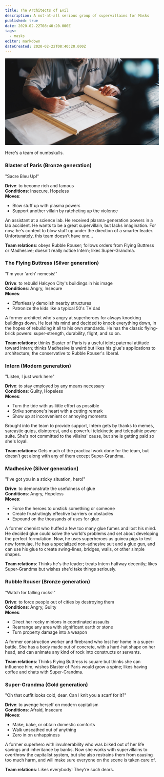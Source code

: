 ```yaml
---
title: The Architects of Evil
description: A not-at-all serious group of supervillains for Masks
published: true
date: 2020-02-22T08:40:20.000Z
tags:
  - masks
editor: markdown
dateCreated: 2020-02-22T08:40:20.000Z
---
```


![Featured Image](the-architects-of-evil.jpg)

Here's a team of numbskulls.

### Blaster of Paris (Bronze generation)

"Sacre Bleu Up!"

**Drive**: to become rich and famous  
**Conditions**: Insecure, Hopeless  
**Moves**:

* Blow stuff up with plasma powers
* Support another villain by ratcheting up the violence

An assistant at a science lab. He received plasma-generation powers in a lab accident. He wants to be a great supervillain, but lacks imagination. For now, he's content to blow stuff up under the direction of a smarter leader. Unfortunately, this team doesn't have one…

**Team relations**: obeys Rubble Rouser; follows orders from Flying Buttress or Madhesive; doesn't really notice Intern; likes Super-Grandma.

### The Flying Buttress (Silver generation)

"I'm your 'arch' nemesis!"

**Drive**: to rebuild Halcyon City's buildings in his image  
**Conditions**: Angry, Insecure  
**Moves**:

* Effortlessly demolish nearby structures
* Patronize the kids like a typical 50's TV dad

A former architect who's angry at superheroes for always knocking buildings down. He lost his mind and decided to knock everything down, in the hopes of rebuilding it all to his own standards. He has the classic flying-brick powers: super-strength, durability, flight, and so on.

**Team relations**: thinks Blaster of Paris is a useful idiot; paternal attitude toward Intern; thinks Madhesive is weird but likes his glue's applications to architecture; the conservative to Rubble Rouser's liberal.

### Intern (Modern generation)

"Listen, I just work here"

**Drive**: to stay employed by any means necessary  
**Conditions**: Guilty, Hopeless  
**Moves**:

* Turn the tide with as little effort as possible
* Strike someone's heart with a cutting remark
* Show up at inconvenient or annoying moments

Brought into the team to provide support, Intern gets by thanks to memes, sarcastic quips, disinterest, and a powerful telekinetic and telepathic power suite. She's not committed to the villains' cause, but she is getting paid so she's loyal.

**Team relations**: Gets much of the practical work done for the team, but doesn't get along with any of them except Super-Grandma.

### Madhesive (Silver generation)

"I've got you in a sticky situation, hero!"

**Drive**: to demonstrate the usefulness of glue  
**Conditions**: Angry, Hopeless  
**Moves**:

* Force the heroes to unstick something or someone
* Create frustratingly effective barriers or obstacles
* Expound on the thousands of uses for glue

A former chemist who huffed a few too many glue fumes and lost his mind. He decided glue could solve the world's problems and set about developing the perfect formulation. Now, he uses superheroes as guinea pigs to test new formulae. He has a specialized non-adhesive suit and a glue gun, and can use his glue to create swing-lines, bridges, walls, or other simple shapes.

**Team relations**: Thinks he's the leader; treats Intern halfway decently; likes Super-Grandma but wishes she'd take things seriously.

### Rubble Rouser (Bronze generation)

"Watch for falling rocks!"

**Drive**: to force people out of cities by destroying them  
**Conditions**: Angry, Guilty  
**Moves**:

* Direct her rocky minions in coordinated assaults
* Rearrange any area with significant earth or stone
* Turn property damage into a weapon

A former construction worker and firebrand who lost her home in a super-battle. She has a body made out of concrete, with a hard-hat shape on her head, and can animate any kind of rock into constructs or servants.

**Team relations**: Thinks Flying Buttress is square but thinks she can influence him; wishes Blaster of Paris would grow a spine; likes having coffee and chats with Super-Grandma.

### Super-Grandma (Gold generation)

"Oh that outfit looks cold, dear. Can I knit you a scarf for it?"

**Drive**: to avenge herself on modern capitalism  
**Conditions**: Afraid, Insecure  
**Moves**:

* Make, bake, or obtain domestic comforts
* Walk unscathed out of anything
* Zero in on unhappiness

A former superhero with invulnerability who was bilked out of her life savings and inheritance by banks. Now she works with supervillains to overthrow the capitalist system, but she also restrains them from causing too much harm, and will make sure everyone on the scene is taken care of.

**Team relations**: Likes everybody! They're such dears.